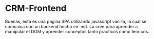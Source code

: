 # CRM-Frontend

Buenas, esta es una pagina SPA utilizando javascript vanilla, la cual se comunica con un backend hecho en .net. 
La cree para aprender a manipular el DOM y aprender conceptos tanto practicos como teoricos.
